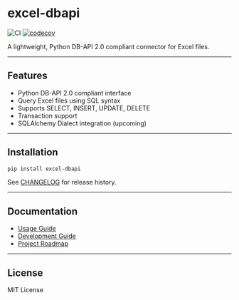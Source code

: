 # excel-dbapi

![CI](https://github.com/your-username/excel-dbapi/actions/workflows/ci.yml/badge.svg)
[![codecov](https://codecov.io/gh/your-username/excel-dbapi/branch/main/graph/badge.svg)](https://codecov.io/gh/your-username/excel-dbapi)

A lightweight, Python DB-API 2.0 compliant connector for Excel files.

---

## Features

- Python DB-API 2.0 compliant interface
- Query Excel files using SQL syntax
- Supports SELECT, INSERT, UPDATE, DELETE
- Transaction support
- SQLAlchemy Dialect integration (upcoming)

---

## Installation

```bash
pip install excel-dbapi
```

See [CHANGELOG](CHANGELOG.md) for release history.

---

## Documentation

- [Usage Guide](docs/USAGE.md)
- [Development Guide](docs/DEVELOPMENT.md)
- [Project Roadmap](docs/ROADMAP.md)

---

## License

MIT License
